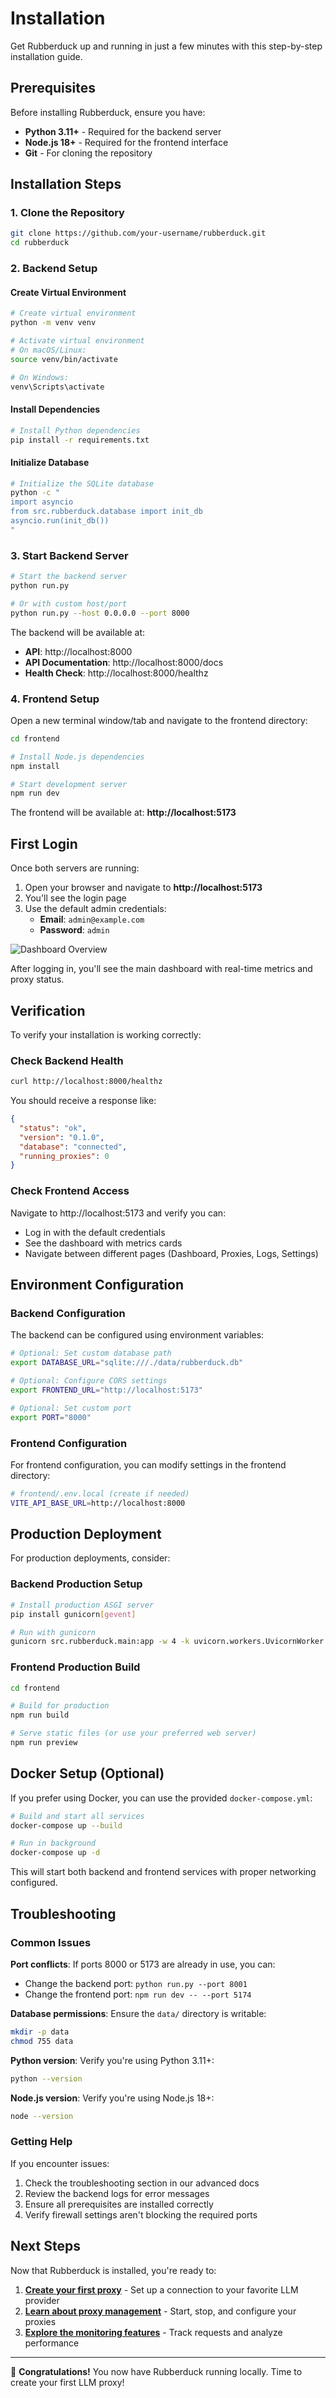 # Installation

Get Rubberduck up and running in just a few minutes with this step-by-step installation guide.

## Prerequisites

Before installing Rubberduck, ensure you have:

- **Python 3.11+** - Required for the backend server
- **Node.js 18+** - Required for the frontend interface
- **Git** - For cloning the repository

## Installation Steps

### 1. Clone the Repository

```bash
git clone https://github.com/your-username/rubberduck.git
cd rubberduck
```

### 2. Backend Setup

#### Create Virtual Environment

```bash
# Create virtual environment
python -m venv venv

# Activate virtual environment
# On macOS/Linux:
source venv/bin/activate

# On Windows:
venv\Scripts\activate
```

#### Install Dependencies

```bash
# Install Python dependencies
pip install -r requirements.txt
```

#### Initialize Database

```bash
# Initialize the SQLite database
python -c "
import asyncio
from src.rubberduck.database import init_db
asyncio.run(init_db())
"
```

### 3. Start Backend Server

```bash
# Start the backend server
python run.py

# Or with custom host/port
python run.py --host 0.0.0.0 --port 8000
```

The backend will be available at:
- **API**: http://localhost:8000
- **API Documentation**: http://localhost:8000/docs
- **Health Check**: http://localhost:8000/healthz

### 4. Frontend Setup

Open a new terminal window/tab and navigate to the frontend directory:

```bash
cd frontend

# Install Node.js dependencies
npm install

# Start development server
npm run dev
```

The frontend will be available at: **http://localhost:5173**

## First Login

Once both servers are running:

1. Open your browser and navigate to **http://localhost:5173**
2. You'll see the login page
3. Use the default admin credentials:
   - **Email**: `admin@example.com`
   - **Password**: `admin`

<div className="screenshot">

![Dashboard Overview](/img/dashboard-overview.png)

</div>

After logging in, you'll see the main dashboard with real-time metrics and proxy status.

## Verification

To verify your installation is working correctly:

### Check Backend Health

```bash
curl http://localhost:8000/healthz
```

You should receive a response like:
```json
{
  "status": "ok",
  "version": "0.1.0",
  "database": "connected",
  "running_proxies": 0
}
```

### Check Frontend Access

Navigate to http://localhost:5173 and verify you can:
- Log in with the default credentials
- See the dashboard with metrics cards
- Navigate between different pages (Dashboard, Proxies, Logs, Settings)

## Environment Configuration

### Backend Configuration

The backend can be configured using environment variables:

```bash
# Optional: Set custom database path
export DATABASE_URL="sqlite:///./data/rubberduck.db"

# Optional: Configure CORS settings
export FRONTEND_URL="http://localhost:5173"

# Optional: Set custom port
export PORT="8000"
```

### Frontend Configuration

For frontend configuration, you can modify settings in the frontend directory:

```bash
# frontend/.env.local (create if needed)
VITE_API_BASE_URL=http://localhost:8000
```

## Production Deployment

For production deployments, consider:

### Backend Production Setup

```bash
# Install production ASGI server
pip install gunicorn[gevent]

# Run with gunicorn
gunicorn src.rubberduck.main:app -w 4 -k uvicorn.workers.UvicornWorker
```

### Frontend Production Build

```bash
cd frontend

# Build for production
npm run build

# Serve static files (or use your preferred web server)
npm run preview
```

## Docker Setup (Optional)

If you prefer using Docker, you can use the provided `docker-compose.yml`:

```bash
# Build and start all services
docker-compose up --build

# Run in background
docker-compose up -d
```

This will start both backend and frontend services with proper networking configured.

## Troubleshooting

### Common Issues

**Port conflicts**: If ports 8000 or 5173 are already in use, you can:
- Change the backend port: `python run.py --port 8001`
- Change the frontend port: `npm run dev -- --port 5174`

**Database permissions**: Ensure the `data/` directory is writable:
```bash
mkdir -p data
chmod 755 data
```

**Python version**: Verify you're using Python 3.11+:
```bash
python --version
```

**Node.js version**: Verify you're using Node.js 18+:
```bash
node --version
```

### Getting Help

If you encounter issues:
1. Check the troubleshooting section in our advanced docs
2. Review the backend logs for error messages
3. Ensure all prerequisites are installed correctly
4. Verify firewall settings aren't blocking the required ports

## Next Steps

Now that Rubberduck is installed, you're ready to:

1. **[Create your first proxy](/usage/creating-proxies)** - Set up a connection to your favorite LLM provider
2. **[Learn about proxy management](/usage/managing-proxies)** - Start, stop, and configure your proxies
3. **[Explore the monitoring features](/logging)** - Track requests and analyze performance

---

🎉 **Congratulations!** You now have Rubberduck running locally. Time to create your first LLM proxy!